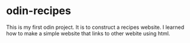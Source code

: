 # odin-recipes

This is my first odin project. It is to construct a recipes website. I learned how to make a simple website that links to other webite using html. 